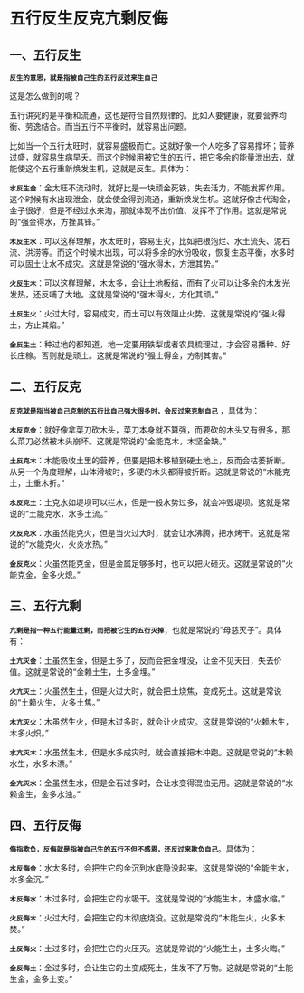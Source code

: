 # 五行反生反克亢剩反侮

## 一、五行反生

**`反生的意思，就是指被自己生的五行反过来生自己`**

这是怎么做到的呢？

五行讲究的是平衡和流通，这也是符合自然规律的。比如人要健康，就要营养均衡、劳逸结合。而当五行不平衡时，就容易出问题。

比如当一个五行太旺时，就容易盛极而亡。这就好像一个人吃多了容易撑坏；营养过盛，就容易生病早夭。而这个时候用被它生的五行，把它多余的能量泄出去，就能使这个五行重新焕发生机，这就是反生。具体为：

**`水反生金`**：金太旺不流动时，就好比是一块顽金死铁，失去活力，不能发挥作用。这个时候有水出现泄金，就会使金得到流通，重新焕发生机。这就好像古代淘金，金子很好，但是不经过水来淘，那就体现不出价值、发挥不了作用。这就是常说的“强金得水，方挫其锋。”

**`木反生水`**：可以这样理解，水太旺时，容易生灾，比如把根泡烂、水土流失、泥石流、洪涝等。而这个时候木出现，可以将多余的水份吸收，恢复生态平衡，水多时可以固土让水不成灾。这就是常说的“强水得木，方泄其势。”

**`火反生木`**：可以这样理解，木太多，会让土地板结，而有了火可以让多余的木发光发热，还反哺了大地。这就是常说的“强木得火，方化其顽。”

**`土反生火`**：火过大时，容易成灾，而土可以有效阻止火势。这就是常说的“强火得土，方止其焰。”

**`金反生土`**：种过地的都知道，地一定要用铁犁或者农具梳理过，才会容易播种、好长庄稼。否则就是顽土。这就是常说的“强土得金，方制其害。”

## 二、五行反克

**`反克就是指当被自己克制的五行比自己强大很多时，会反过来克制自己`** ，具体为：

**`木反克金`**：就好像拿菜刀砍木头，菜刀本身就不算强，而要砍的木头又有很多，那么菜刀必然被木头崩坏。这就是常说的“金能克木，木坚金缺。”

**`土反克木`**：木能吸收土里的营养，但要是把木移植到硬土地上，反而会枯萎折断。从另一个角度理解，山体滑坡时，多硬的木头都得被折断。这就是常说的“木能克土，土重木折。”

**`水反克土`**：土克水如堤坝可以拦水，但是一般水势过多，就会冲毁堤坝。这就是常说的“土能克水，水多土流。”

**`火反克水`**：水虽然能克火，但是当火过大时，就会让水沸腾，把水烤干。这就是常说的“水能克火，火炎水热。”

**`金反克火`**：火虽然能克金，但是金属足够多时，也可以把火砸灭。这就是常说的“火能克金，金多火熄。”

## 三、五行亢剩    

**`亢剩是指一种五行能量过剩，而把被它生的五行灭掉`**，也就是常说的“母慈灭子”。具体有：

**`土亢灭金`**：土虽然生金，但是土多了，反而会把金埋没，让金不见天日，失去价值。这就是常说的“金赖土生，土多金埋。”

**`火亢灭土`**：火虽然生土，但是火过大时，就会把土烧焦，变成死土。这就是常说的“土赖火生，火多土焦。”

**`木亢灭火`**：木虽然生火，但是木过多时，就会让火成灾。这就是常说的“火赖木生，木多火炽。”

**`水亢灭木`**：水虽然生木，但是水多成灾时，就会直接把木冲跑。这就是常说的“木赖水生，水多木漂。”

**`金亢灭水`**：金虽然生水，但是金石过多时，会让水变得混浊无用。这就是常说的“水赖金生，金多水浊。”

## 四、五行反侮    

**`侮指欺负，反侮就是指被自己生的五行不但不感恩，还反过来欺负自己`**。具体为：

**`水反侮金`**：水太多时，会把生它的金沉到水底隐没起来。这就是常说的“金能生水，水多金沉。”

**`木反侮水`**：木过多时，会把生它的水吸干。这就是常说的“水能生木，木盛水缩。”

**`火反侮木`**：火过大时，会把生它的木彻底烧没。这就是常说的“木能生火，火多木焚。”

**`土反侮火`**：土过多时，会把生它的火压灭。这就是常说的“火能生土，土多火晦。”

**`金反侮土`**：金过多时，会让生它的土变成死土，生发不了万物。这就是常说的“土能生金，金多土变。”
